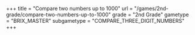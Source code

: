 +++
title = "Compare two numbers up to 1000"
url = "/games/2nd-grade/compare-two-numbers-up-to-1000"
grade = "2nd Grade"
gametype = "BRIX_MASTER"
subgametype = "COMPARE_THREE_DIGIT_NUMBERS"
+++